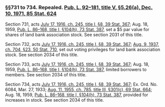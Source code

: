 ### §§731 to 734. Repealed. [Pub. L. 92–181, title V, §5.26(a), Dec. 10, 1971, 85 Stat. 624](/statviewer.htm?volume=85&page=624) ###

Section 731, acts [July 17, 1916, ch. 245, title I, §8, 39 Stat. 367](/statviewer.htm?volume=39&page=367); Aug. 18, 1959, [Pub. L. 86–168, title I, §104(h), 73 Stat. 387](/statviewer.htm?volume=73&page=387), set a $5 par value for shares of land bank association stock. See section 2031 of this title.

Section 732, acts [July 17, 1916, ch. 245, title I, §8, 39 Stat. 367](/statviewer.htm?volume=39&page=367); [Aug. 9, 1937, ch. 704, §23, 50 Stat. 710](/statviewer.htm?volume=50&page=710), set out voting privileges for land bank association stock. See section 2034 of this title.

Section 733, acts [July 17, 1916, ch. 245, title I, §8, 39 Stat. 367](/statviewer.htm?volume=39&page=367); Aug. 18, 1959, [Pub. L. 86–168, title I, §104(h), 73 Stat. 387](/statviewer.htm?volume=73&page=387), limited borrowers to members. See section 2034 of this title.

Section 734, acts [July 17, 1916, ch. 245, title I, §8, 39 Stat. 367](/statviewer.htm?volume=39&page=367); Ex. Ord. No. 6084, Mar. 27, 1933; [Aug. 11, 1955, ch. 785, title III, §301(c), 69 Stat. 664](/statviewer.htm?volume=69&page=664); Aug. 18, 1959, [Pub. L. 86–168, title I, §104(h), 73 Stat. 387](/statviewer.htm?volume=73&page=387), provided for increases in stock. See section 2034 of this title.